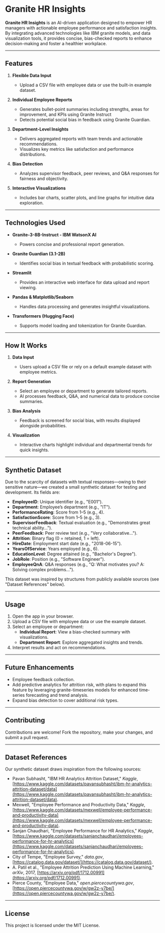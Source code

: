 # Granite HR Insights  

**Granite HR Insights** is an AI-driven application designed to empower HR managers with actionable employee performance and satisfaction insights. By integrating advanced technologies like IBM granite models,  and data visualization tools, it provides concise, bias-checked reports to enhance decision-making and foster a healthier workplace.

---

## **Features**  

1. **Flexible Data Input**  
   - Upload a CSV file with employee data or use the built-in example dataset.  

2. **Individual Employee Reports**  
   - Generates bullet-point summaries including strengths, areas for improvement, and KPIs using Granite Instruct
   - Detects potential social bias in feedback using Granite Guardian.  

3. **Department-Level Insights**  
   - Delivers aggregated reports with team trends and actionable recommendations.  
   - Visualizes key metrics like satisfaction and performance distributions.  

4. **Bias Detection**  
   - Analyzes supervisor feedback, peer reviews, and Q&A responses for fairness and objectivity.  

5. **Interactive Visualizations**  
   - Includes bar charts, scatter plots, and line graphs for intuitive data exploration.  

---

## **Technologies Used**  

- **Granite-3-8B-Instruct - IBM WatsonX AI**  
   - Powers concise and professional report generation.  

- **Granite Guardian (3.1-2B)**  
   - Identifies social bias in textual feedback with probabilistic scoring.  

- **Streamlit**  
   - Provides an interactive web interface for data upload and report viewing.  

- **Pandas & Matplotlib/Seaborn**  
   - Handles data processing and generates insightful visualizations.  

- **Transformers (Hugging Face)**  
   - Supports model loading and tokenization for Granite Guardian.  

---

## **How It Works**  

1. **Data Input**  
   - Users upload a CSV file or rely on a default example dataset with employee metrics.  

2. **Report Generation**  
   - Select an employee or department to generate tailored reports.  
   - AI processes feedback, Q&A, and numerical data to produce concise summaries.  

3. **Bias Analysis**  
   - Feedback is screened for social bias, with results displayed alongside probabilities.  

4. **Visualization**  
   - Interactive charts highlight individual and departmental trends for quick insights.  

---

## **Synthetic Dataset**  

Due to the scarcity of datasets with textual responses—owing to their sensitive nature—we created a small synthetic dataset for testing and development. Its fields are:  

- **EmployeeID**: Unique identifier (e.g., "E001").  
- **Department**: Employee’s department (e.g., "IT").  
- **PerformanceRating**: Score from 1–5 (e.g., 4).  
- **SatisfactionScore**: Score from 1–5 (e.g., 3).  
- **SupervisorFeedback**: Textual evaluation (e.g., "Demonstrates great technical ability...").  
- **PeerFeedback**: Peer review text (e.g., "Very collaborative...").  
- **Attrition**: Binary flag (0 = retained, 1 = left).  
- **HireDate**: Employment start date (e.g., "2018-06-15").  
- **YearsOfService**: Years employed (e.g., 6).  
- **EducationLevel**: Degree attained (e.g., "Bachelor's Degree").  
- **JobRole**: Position (e.g., "Software Engineer").  
- **EmployeeQnA**: Q&A responses (e.g., "Q: What motivates you? A: Solving complex problems...").  

This dataset was inspired by structures from publicly available sources (see "Dataset References" below).  

---

## **Usage**  

1. Open the app in your browser.  
2. Upload a CSV file with employee data or use the example dataset.  
3. Select an employee or department:  
   - **Individual Report**: View a bias-checked summary with visualizations.  
   - **Department Report**: Explore aggregated insights and trends.  
4. Interpret results and act on recommendations.  

---

## **Future Enhancements**  

- Employee feedback collection.  
- Add predictive analytics for attrition risk, with plans to expand this feature by leveraging granite-timeseries models for enhanced time-series forecasting and trend analysis.  
- Expand bias detection to cover additional risk types.  

---

## **Contributing**  

Contributions are welcome! Fork the repository, make your changes, and submit a pull request.  

---

## **Dataset References**  

Our synthetic dataset draws inspiration from the following sources:  

- Pavan Subhasht, "IBM HR Analytics Attrition Dataset," *Kaggle*, [https://www.kaggle.com/datasets/pavansubhasht/ibm-hr-analytics-attrition-dataset/data](https://www.kaggle.com/datasets/pavansubhasht/ibm-hr-analytics-attrition-dataset/data).  
- Mexwell, "Employee Performance and Productivity Data," *Kaggle*, [https://www.kaggle.com/datasets/mexwell/employee-performance-and-productivity-data](https://www.kaggle.com/datasets/mexwell/employee-performance-and-productivity-data).  
- Sanjan Chaudhari, "Employee Performance for HR Analytics," *Kaggle*, [https://www.kaggle.com/datasets/sanjanchaudhari/employees-performance-for-hr-analytics](https://www.kaggle.com/datasets/sanjanchaudhari/employees-performance-for-hr-analytics).  
- City of Tempe, "Employee Survey," *data.gov*, [https://catalog.data.gov/dataset/](https://catalog.data.gov/dataset/).  
- A. Patil et al., "Employee Attrition Prediction Using Machine Learning," *arXiv*, 2017, [https://arxiv.org/pdf/1712.00991](https://arxiv.org/pdf/1712.00991).  
- Pierce County, "Employee Data," *open.piercecountywa.gov*, [https://open.piercecountywa.gov/w/gw2z-y7be/](https://open.piercecountywa.gov/w/gw2z-y7be/).  

---

## **License**  

This project is licensed under the MIT License.  
